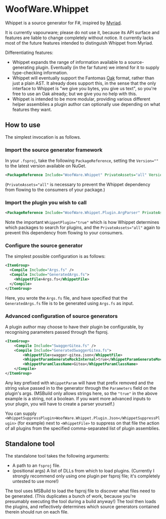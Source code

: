 # WoofWare.Whippet

Whippet is a source generator for F#, inspired by [Myriad](https://github.com/MoiraeSoftware/myriad).

It is currently vapourware; please do not use it, because its API surface and features are liable to change completely without notice.
It currently lacks most of the future features intended to distinguish Whippet from Myriad.

Differentiating features:

* Whippet expands the range of information available to a source-generating plugin. Eventually (in the far future) we intend for it to supply type-checking information.
* Whippet will eventually support the Fantomas [Oak](https://fsprojects.github.io/fantomas/docs/end-users/GeneratingCode.html) format, rather than just a plain AST. It already does support this, in the sense that the only interface to Whippet is "we give you bytes, you give us text", so you're free to use an Oak already; but we give you no help with this.
* Whippet is intended to be more modular, providing various different helper assemblies a plugin author can optionally use depending on what features they want.

## How to use

The simplest invocation is as follows.

### Import the source generator framework

In your `.fsproj`, take the following `PackageReference`, setting the `Version=""` to the latest version available on NuGet.

```xml
<PackageReference Include="WoofWare.Whippet" PrivateAssets="all" Version="" />
```

(`PrivateAssets="all"` is necessary to prevent the Whippet dependency from flowing to the consumers of your package.)

### Import the plugin you wish to call

```xml
<PackageReference Include="WoofWare.Whippet.Plugin.ArgParser" PrivateAssets="all" WhippetPlugin="true" />
```

Note the important `WhippetPlugin="true"` which is how Whippet determines which packages to search for plugins,
and the `PrivateAssets="all"` again to prevent this dependency from flowing to your consumers.

### Configure the source generator

The simplest possible configuration is as follows:

```xml
<ItemGroup>
  <Compile Include="Args.fs" />
  <Compile Include="GeneratedArgs.fs">
    <WhippetFile>Args.fs</WhippetFile>
  </Compile>
</ItemGroup>
```

Here, you wrote the `Args.fs` file, and have specified that the `GeneratedArgs.fs` file is to be generated using `Args.fs`
as input.

### Advanced configuration of source generators

A plugin author may choose to have their plugin be configurable, by recognising parameters passed through the fsproj.

```xml
<ItemGroup>
    <Compile Include="SwaggerGitea.fs" />
    <Compile Include="GeneratedSwaggerGitea.fs">
        <WhippetFile>swagger-gitea.json</WhippetFile>
        <WhippetParamGenerateMockInternal>true</WhippetParamGenerateMockInternal>
        <WhippetParamClassName>Gitea</WhippetParamClassName>
    </Compile>
</ItemGroup>
```

Any key prefixed with `WhippetParam` will have that prefix removed and the string value passed in to the generator
through the `Parameters` field on the plugin's args.
(MSBuild only allows strings here, so the `"true"` in the above example is a string, not a boolean.
If you want more advanced inputs to your plugin, you will have to create a parser yourself.)

You can supply `<WhippetSuppressPlugin>WoofWare.Whippet.Plugin.Json</WhippetSuppressPlugin>` (for example) next to `<WhippetFile>`
to suppress on that file the action of all plugins from the specified comma-separated list of plugin assemblies.

## Standalone tool

The standalone tool takes the following arguments:

* A path to an `fsproj` file.
* (positional args) A list of DLLs from which to load plugins. (Currently I strongly recommend only using one plugin per fsproj file; it's completely untested to use more!)

The tool uses MSBuild to load the fsproj file to discover what files need to be generated.
(This duplicates a bunch of work, because you're presumably executing the tool during a build anyway!)
The tool then loads the plugins, and reflectively determines which source generators contained therein should run on each file.
